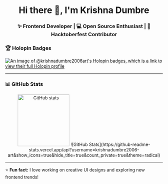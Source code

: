 <!-- 🌸 GITHUB PROFILE README FOR krishnadumbre2006-art -->

<h1 align="center">Hi there 👋, I'm Krishna Dumbre</h1>

<h3 align="center">✨ Frontend Developer | 💻 Open Source Enthusiast | 🌸 Hacktoberfest Contributor</h3>

### 🏆 Holopin Badges
[![An image of @krishnadumbre2006art's Holopin badges, which is a link to view their full Holopin profile](https://holopin.me/krishnadumbre2006art)](https://holopin.io/@krishnadumbre2006art)

---

### 📊 GitHub Stats

<p align="center">
  <img src="https://github-readme-stats.vercel.app/api?username=krishnadumbre2006-art&show_icons=true&theme=tokyonight" alt="GitHub stats" height="165" />
  ![GitHub Stats](https://github-readme-stats.vercel.app/api?username=krishnadumbre2006-art&show_icons=true&hide_title=true&count_private=true&theme=radical)  
  
</p>

---

⭐ **Fun fact:** I love working on creative UI designs and exploring new frontend trends!

